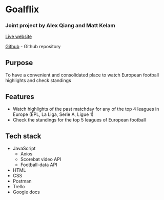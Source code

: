 # Goalflix

### Joint project by Alex Qiang and Matt Kelam

[Live website](https://goalflix.netlify.app)

[Github](https://github.com/AlexQ6/Goalflix) - Github repository

## Purpose

To have a convenient and consolidated place to watch European football highlights and check standings

## Features

- Watch highlights of the past matchday for any of the top 4 leagues in Europe (EPL, La Liga, Serie A, Ligue 1)
- Check the standings for the top 5 leagues of European football

## Tech stack

- JavaScript
  - Axios
  - Scorebat video API
  - Football-data API
- HTML 
- CSS
- Postman
- Trello
- Google docs